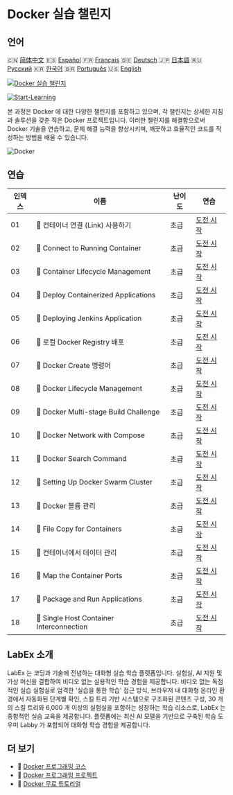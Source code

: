 # Docker 실습 챌린지

## 언어

🇨🇳 [简体中文](README_zh.md) 🇪🇸 [Español](README_es.md) 🇫🇷 [Français](README_fr.md) 🇩🇪 [Deutsch](README_de.md) 🇯🇵 [日本語](README_ja.md) 🇷🇺 [Русский](README_ru.md) 🇰🇷 [한국어](README_ko.md) 🇧🇷 [Português](README_pt.md) 🇺🇸 [English](README.md) 

[![Docker 실습 챌린지](https://cover-creator.labex.io/docker-practice-challenges.png?lang=ko)](https://labex.io/ko/courses/docker-practice-challenges)

[![Start-Learning](https://img.shields.io/badge/Start-Learning-whitesmoke?style=for-the-badge)](https://labex.io/ko/courses/docker-practice-challenges)

본 과정은 Docker 에 대한 다양한 챌린지를 포함하고 있으며, 각 챌린지는 상세한 지침과 솔루션을 갖춘 작은 Docker 프로젝트입니다. 이러한 챌린지를 해결함으로써 Docker 기술을 연습하고, 문제 해결 능력을 향상시키며, 깨끗하고 효율적인 코드를 작성하는 방법을 배울 수 있습니다.

![Docker](https://img.shields.io/badge/Docker-whitesmoke?style=for-the-badge&logo=docker)


## 연습

|   인덱스 | 이름                                      | 난이도   | 연습                                                                                                                  |
|----------|-------------------------------------------|----------|-----------------------------------------------------------------------------------------------------------------------|
|       01 | 🎯  컨테이너 연결 (Link) 사용하기         | 초급     | <a target='_blank' href='https://labex.io/ko/tutorials/docker-connect-containers-with-link-49351'>도전 시작</a>       |
|       02 | 🎯  Connect to Running Container          | 초급     | <a target='_blank' href='https://labex.io/ko/labs/docker-connect-to-running-container-15812'>도전 시작</a>            |
|       03 | 🎯  Container Lifecycle Management        | 초급     | <a target='_blank' href='https://labex.io/ko/labs/docker-container-lifecycle-management-7767'>도전 시작</a>           |
|       04 | 🎯  Deploy Containerized Applications     | 초급     | <a target='_blank' href='https://labex.io/ko/labs/docker-deploy-containerized-applications-16240'>도전 시작</a>       |
|       05 | 🎯  Deploying Jenkins Application         | 초급     | <a target='_blank' href='https://labex.io/ko/labs/docker-deploying-jenkins-application-18264'>도전 시작</a>           |
|       06 | 🎯  로컬 Docker Registry 배포             | 초급     | <a target='_blank' href='https://labex.io/ko/tutorials/docker-deploying-local-docker-registry-17804'>도전 시작</a>    |
|       07 | 🎯  Docker Create 명령어                  | 초급     | <a target='_blank' href='https://labex.io/ko/tutorials/docker-docker-create-command-15817'>도전 시작</a>              |
|       08 | 🎯  Docker Lifecycle Management           | 초급     | <a target='_blank' href='https://labex.io/ko/labs/docker-docker-lifecycle-management-16232'>도전 시작</a>             |
|       09 | 🎯  Docker Multi-stage Build Challenge    | 초급     | <a target='_blank' href='https://labex.io/ko/tutorials/docker-docker-multi-stage-build-challenge-15810'>도전 시작</a> |
|       10 | 🎯  Docker Network with Compose           | 초급     | <a target='_blank' href='https://labex.io/ko/labs/docker-docker-network-with-compose-15003'>도전 시작</a>             |
|       11 | 🎯  Docker Search Command                 | 초급     | <a target='_blank' href='https://labex.io/ko/labs/docker-docker-search-command-16016'>도전 시작</a>                   |
|       12 | 🎯  Setting Up Docker Swarm Cluster       | 초급     | <a target='_blank' href='https://labex.io/ko/labs/docker-setting-up-docker-swarm-cluster-22289'>도전 시작</a>         |
|       13 | 🎯  Docker 볼륨 관리                      | 초급     | <a target='_blank' href='https://labex.io/ko/tutorials/docker-docker-volume-management-7769'>도전 시작</a>            |
|       14 | 🎯  File Copy for Containers              | 초급     | <a target='_blank' href='https://labex.io/ko/labs/docker-file-copy-for-containers-15813'>도전 시작</a>                |
|       15 | 🎯  컨테이너에서 데이터 관리              | 초급     | <a target='_blank' href='https://labex.io/ko/tutorials/docker-manage-data-in-containers-15896'>도전 시작</a>          |
|       16 | 🎯  Map the Container Ports               | 초급     | <a target='_blank' href='https://labex.io/ko/labs/docker-map-the-container-ports-16309'>도전 시작</a>                 |
|       17 | 🎯  Package and Run Applications          | 초급     | <a target='_blank' href='https://labex.io/ko/labs/docker-package-and-run-applications-16242'>도전 시작</a>            |
|       18 | 🎯  Single Host Container Interconnection | 초급     | <a target='_blank' href='https://labex.io/ko/labs/docker-single-host-container-interconnection-18452'>도전 시작</a>   |

## LabEx 소개

LabEx 는 코딩과 기술에 전념하는 대화형 실습 학습 플랫폼입니다. 실험실, AI 지원 및 가상 머신을 결합하여 비디오 없는 실용적인 학습 경험을 제공합니다. 비디오 없는 독점적인 실습 실험실로 엄격한 '실습을 통한 학습' 접근 방식, 브라우저 내 대화형 온라인 환경에서 자동화된 단계별 확인, 스킬 트리 기반 시스템으로 구조화된 콘텐츠 구성, 30 개의 스킬 트리와 6,000 개 이상의 실험실을 포함하는 성장하는 학습 리소스로, LabEx 는 종합적인 실습 교육을 제공합니다. 플랫폼에는 최신 AI 모델을 기반으로 구축된 학습 도우미 Labby 가 포함되어 대화형 학습 경험을 제공합니다.

## 더 보기

- 🔗 [Docker 프로그래밍 코스](https://github.com/labex-labs/awesome-programming-courses)
- 🔗 [Docker 프로그래밍 프로젝트](https://github.com/labex-labs/awesome-programming-projects)
- 🔗 [Docker 무료 튜토리얼](https://github.com/labex-labs/docker-free-tutorials)

